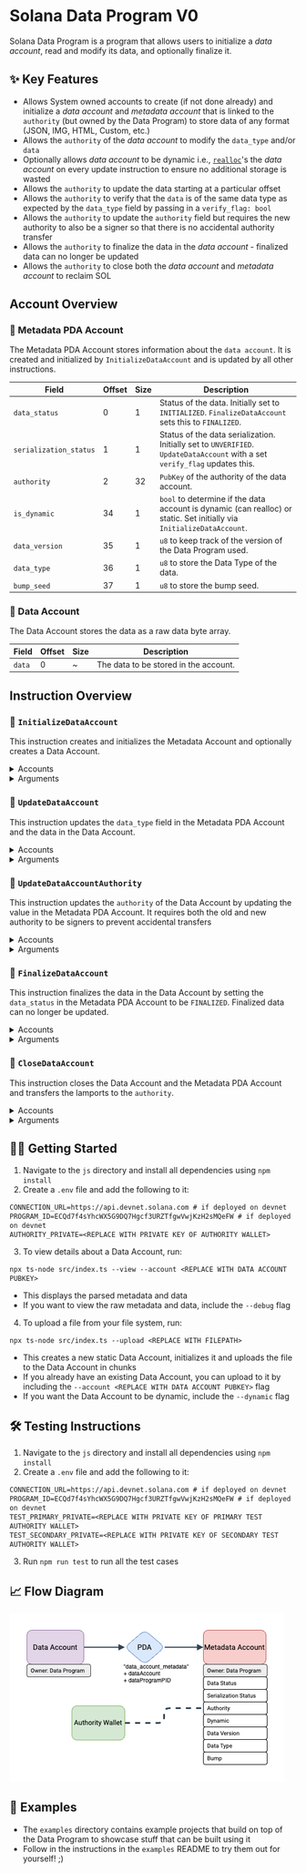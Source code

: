 # Solana Data Program V0

Solana Data Program is a program that allows users to initialize a _data account_, read and modify its data, and optionally finalize it.

##  ✨ Key Features

- Allows System owned accounts to create (if not done already) and initialize a _data account_ and _metadata account_ that is linked to the `authority` (but owned by the Data Program) to store data of any format (JSON, IMG, HTML, Custom, etc.)
- Allows the `authority` of the _data account_ to modify the `data_type` and/or `data`
- Optionally allows _data account_ to be dynamic i.e., [`realloc`](https://docs.rs/solana-sdk/latest/solana_sdk/account_info/struct.AccountInfo.html#method.realloc)'s the _data account_ on every update instruction to ensure no additional storage is wasted
- Allows the `authority` to update the data starting at a particular offset
- Allows the `authority` to verify that the `data` is of the same data type as expected by the `data_type` field by passing in a `verify_flag: bool`
- Allows the `authority` to update the `authority` field but requires the new authority to also be a signer so that there is no accidental authority transfer
- Allows the `authority` to finalize the data in the _data account_ - finalized data can no longer be updated
- Allows the `authority` to close both the _data account_ and _metadata account_ to reclaim SOL

## Account Overview

### 📄 Metadata PDA Account

The Metadata PDA Account stores information about the `data account`.  It is created and initialized by `InitializeDataAccount` and is updated by all other instructions.

| Field                              | Offset | Size | Description
| ---------------------------------- | ------ | ---- | --
| `data_status`                      | 0      | 1    | Status of the data. Initially set to `INITIALIZED`. `FinalizeDataAccount` sets this to `FINALIZED`.
| `serialization_status`             | 1      | 1    | Status of the data serialization. Initially set to `UNVERIFIED`. `UpdateDataAccount` with a set `verify_flag` updates this.
| `authority`                        | 2      | 32   | `PubKey` of the authority of the data account.
| `is_dynamic`                       | 34     | 1    | `bool` to determine if the data account is dynamic (can realloc) or static. Set initially via `InitializeDataAccount`.
| `data_version`                     | 35     | 1    | `u8` to keep track of the version of the Data Program used.
| `data_type`                        | 36     | 1    | `u8` to store the Data Type of the data.
| `bump_seed`                        | 37     | 1    | `u8` to store the bump seed.

### 📄 Data Account

The Data Account stores the data as a raw data byte array.

| Field                             | Offset | Size | Description
| --------------------------------- | ------ | ---- | --
| `data`                            | 0      | ~    | The data to be stored in the account.

## Instruction Overview

### 📄 `InitializeDataAccount`

This instruction creates and initializes the Metadata Account and optionally creates a Data Account.


<details>
  <summary>Accounts</summary>

| Name                              | Writable | Signer | Description
| --------------------------------- | :------: | :----: | --
| `feepayer`                        |    ✅    |   ✅   | Payer of the transaction.
| `data`                            |    ✅    |   ✅   | The account that will contain the data. Can be created prior to this instruction.
| `pda`                             |    ✅    |        | The PDA account that will be created and initialized by this instruction to hold the metadata.
| `system_program`                  |          |        | The Solana System Program ID.

</details>

<details>
  <summary>Arguments</summary>

| Argument                          | Offset | Size | Description
| --------------------------------- | ------ | ---- | --
| `authority`                       | 0      | 32   | The `PubKey` of the data account authority.
| `space`                           | 32     | 64   | The initial space taken by the data account. If the data account is created prior to this instruction, this value will be ignored.
| `is_dynamic`                      | 96     | 1    | The flag that sets the data account to be dynamic or static. A dynamic data account can realloc up or down.
| `is_created`                      | 97     | 1    | The flag that determines whether the data account would need to be created in this instruction.
| `debug`                           | 98     | 1    | The flag that determines whether the instruction should output debug logs.

</details>

### 📄 `UpdateDataAccount`

This instruction updates the `data_type` field in the Metadata PDA Account and the data in the Data Account.

<details>
  <summary>Accounts</summary>

| Name                              | Writable | Signer | Description
| --------------------------------- | :------: | :----: | --
| `authority`                       |    ✅    |   ✅   | The Authority of the Data Account.
| `data`                            |    ✅    |        | The account that contains the data.
| `pda`                             |    ✅    |        | The PDA account that contains the metadata.
| `system_program`                  |          |        | The Solana System Program ID.

</details>

<details>
  <summary>Arguments</summary>

| Argument                          | Offset | Size | Description
| --------------------------------- | ------ | ---- | --
| `data_type`                       | 0      | 1    | The data type of the `data`.
| `data`                            | 1      | ~    | The new data (stored as `Vec<u8>`) to be written. **Note:** since the `data` field is an array of variable length, the byte position of any field that follows cannot be guaranteed.
| `offset`                          | ~      | 64   | The offset from where to start writing the new data.
| `realloc_down`                    | ~      | 1    | The flag that determines whether the data account should realloc down if the writing of the new data leads to unused space. This value is ignored if the data account is static.
| `verify_flag`                     | ~      | 1    | The flag that determines whether the data should be verified that it conforms to its `data_type`. If the data type can be verified, the `serialization_status` will be set to `VERIFIED` or `FAILED` depending on the verification result. Otherwise it is set to `UNVERIFIED`.
| `debug`                           | ~      | 1    | The flag that determines whether the instruction should output debug logs.

</details>

### 📄 `UpdateDataAccountAuthority`

This instruction updates the `authority` of the Data Account by updating the value in the Metadata PDA Account. It requires both the old and new authority to be signers to prevent accidental transfers

<details>
  <summary>Accounts</summary>

| Name                              | Writable | Signer | Description
| --------------------------------- | :------: | :----: | --
| `old_authority`                   |          |   ✅   | The old Authority of the Data Account.
| `data`                            |          |        | The account that contains the data.
| `pda`                             |    ✅    |        | The PDA account that contains the metadata.
| `new_authority`                   |          |   ✅   | The new Authority of the Data Account.

</details>

<details>
  <summary>Arguments</summary>

| Argument                          | Offset | Size | Description
| --------------------------------- | ------ | ---- | --
| `debug`                           | 0      | 1    | The flag that determines whether the instruction should output debug logs.

</details>

### 📄 `FinalizeDataAccount`

This instruction finalizes the data in the Data Account by setting the `data_status` in the Metadata PDA Account to be `FINALIZED`. Finalized data can no longer be updated.

<details>
  <summary>Accounts</summary>

| Name                              | Writable | Signer | Description
| --------------------------------- | :------: | :----: | --
| `authority`                       |          |   ✅   | The Authority of the Data Account.
| `data`                            |          |        | The account that contains the data.
| `pda`                             |    ✅    |        | The PDA account that contains the metadata.

</details>

<details>
  <summary>Arguments</summary>

| Argument                          | Offset | Size | Description
| --------------------------------- | ------ | ---- | --
| `debug`                           | 0      | 1    | The flag that determines whether the instruction should output debug logs.

</details>

### 📄 `CloseDataAccount`

This instruction closes the Data Account and the Metadata PDA Account and transfers the lamports to the `authority`.

<details>
  <summary>Accounts</summary>

| Name                              | Writable | Signer | Description
| --------------------------------- | :------: | :----: | --
| `authority`                       |    ✅    |   ✅   | The Authority of the Data Account.
| `data`                            |    ✅    |        | The account that contains the data.
| `pda`                             |    ✅    |        | The PDA account that contains the metadata.

</details>

<details>
  <summary>Arguments</summary>

| Argument                          | Offset | Size | Description
| --------------------------------- | ------ | ---- | --
| `debug`                           | 0      | 1    | The flag that determines whether the instruction should output debug logs.

</details>


## 🧑‍💻 Getting Started

1. Navigate to the `js` directory and install all dependencies using `npm install`
2. Create a `.env` file and add the following to it:
 ```
CONNECTION_URL=https://api.devnet.solana.com # if deployed on devnet
PROGRAM_ID=ECQd7f4sYhcWX5G9DQ7Hgcf3URZTfgwVwjKzH2sMQeFW # if deployed on devnet
AUTHORITY_PRIVATE=<REPLACE WITH PRIVATE KEY OF AUTHORITY WALLET>
```
3. To view details about a Data Account, run:
  ```
  npx ts-node src/index.ts --view --account <REPLACE WITH DATA ACCOUNT PUBKEY>
  ```
  - This displays the parsed metadata and data
  - If you want to view the raw metadata and data, include the `--debug` flag

4. To upload a file from your file system, run:
  ```
  npx ts-node src/index.ts --upload <REPLACE WITH FILEPATH>
  ```
  - This creates a new static Data Account, initializes it and uploads the file to the Data Account in chunks
  - If you already have an existing Data Account, you can upload to it by including the `--account <REPLACE WITH DATA ACCOUNT PUBKEY>` flag
  - If you want the Data Account to be dynamic, include the `--dynamic` flag

## 🛠️ Testing Instructions

1. Navigate to the `js` directory and install all dependencies using `npm install`
2. Create a `.env` file and add the following to it:
 ```
CONNECTION_URL=https://api.devnet.solana.com # if deployed on devnet
PROGRAM_ID=ECQd7f4sYhcWX5G9DQ7Hgcf3URZTfgwVwjKzH2sMQeFW # if deployed on devnet
TEST_PRIMARY_PRIVATE=<REPLACE WITH PRIVATE KEY OF PRIMARY TEST AUTHORITY WALLET>
TEST_SECONDARY_PRIVATE=<REPLACE WITH PRIVATE KEY OF SECONDARY TEST AUTHORITY WALLET>
```
3. Run `npm run test` to run all the test cases

## 📈 Flow Diagram
![flow-diagram](./static/FlowDiagram.png)

## 🚀 Examples

* The `examples` directory contains example projects that build on top of the Data Program to showcase stuff that can be built using it
* Follow in the instructions in the `examples` README to try them out for yourself! ;)
